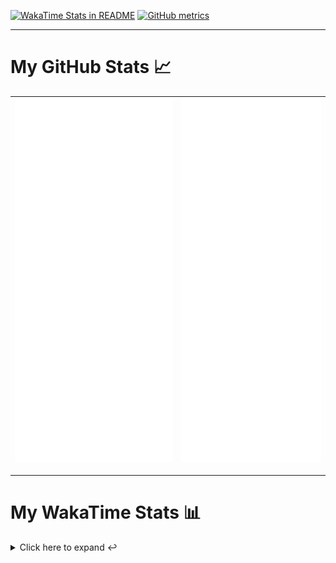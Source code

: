 [![WakaTime Stats in README](https://github.com/LOsioChico/LOsioChico/actions/workflows/waka.yml/badge.svg)](https://github.com/LOsioChico/LOsioChico/actions/workflows/waka.yml) [![GitHub metrics](https://github.com/LOsioChico/LOsioChico/actions/workflows/metrics.yml/badge.svg)](https://github.com/LOsioChico/LOsioChico/actions/workflows/metrics.yml)

---

# My GitHub Stats 📈

| ![](./assets/metrics.svg) | ![](./assets/metrics2.svg) |
| ------------------------- | -------------------------- |

---

# My WakaTime Stats 📊

<details>
<summary>Click here to expand ↩️</summary>
<br>

<!--START_SECTION:waka-->
![Code Time](http://img.shields.io/badge/Code%20Time-1%2C675%20hrs%2010%20mins-blue)

![Lines of code](https://img.shields.io/badge/From%20Hello%20World%20I%27ve%20Written-319.8%20thousand%20lines%20of%20code-blue)

**🐱 My GitHub Data** 

> 📦 527.4 kB Used in GitHub's Storage 
 > 
> 🏆 981 Contributions in the Year 2024
 > 
> 🚫 Not Opted to Hire
 > 
> 📜 18 Public Repositories 
 > 
> 🔑 28 Private Repositories 
 > 
**I'm a Night 🦉** 

```text
🌞 Morning                531 commits         ████░░░░░░░░░░░░░░░░░░░░░   14.50 % 
🌆 Daytime                1086 commits        ███████░░░░░░░░░░░░░░░░░░   29.66 % 
🌃 Evening                1197 commits        ████████░░░░░░░░░░░░░░░░░   32.70 % 
🌙 Night                  847 commits         ██████░░░░░░░░░░░░░░░░░░░   23.14 % 
```
📅 **I'm Most Productive on Saturday** 

```text
Monday                   516 commits         ████░░░░░░░░░░░░░░░░░░░░░   14.09 % 
Tuesday                  568 commits         ████░░░░░░░░░░░░░░░░░░░░░   15.51 % 
Wednesday                407 commits         ███░░░░░░░░░░░░░░░░░░░░░░   11.12 % 
Thursday                 644 commits         ████░░░░░░░░░░░░░░░░░░░░░   17.59 % 
Friday                   572 commits         ████░░░░░░░░░░░░░░░░░░░░░   15.62 % 
Saturday                 661 commits         █████░░░░░░░░░░░░░░░░░░░░   18.06 % 
Sunday                   293 commits         ██░░░░░░░░░░░░░░░░░░░░░░░   08.00 % 
```


📊 **This Week I Spent My Time On** 

```text
💬 Programming Languages: 
TypeScript               10 hrs 24 mins      ██████████████████████░░░   87.08 % 
JavaScript               17 mins             █░░░░░░░░░░░░░░░░░░░░░░░░   02.50 % 
Markdown                 17 mins             █░░░░░░░░░░░░░░░░░░░░░░░░   02.44 % 
JSON                     12 mins             ░░░░░░░░░░░░░░░░░░░░░░░░░   01.75 % 
YAML                     8 mins              ░░░░░░░░░░░░░░░░░░░░░░░░░   01.21 % 
```

**I Mostly Code in TypeScript** 

```text
TypeScript               26 repos            ████████████░░░░░░░░░░░░░   48.15 % 
Scala                    5 repos             ██░░░░░░░░░░░░░░░░░░░░░░░   09.26 % 
Python                   3 repos             █░░░░░░░░░░░░░░░░░░░░░░░░   05.56 % 
Java                     2 repos             █░░░░░░░░░░░░░░░░░░░░░░░░   03.70 % 
Astro                    2 repos             █░░░░░░░░░░░░░░░░░░░░░░░░   03.70 % 
```




 Last Updated on 05/09/2024 00:58:19 UTC
<!--END_SECTION:waka-->

## </details>
